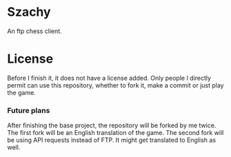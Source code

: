 # Szachy
An ftp chess client. 

# License
Before I finish it, it does not have a license added. Only people I directly permit can use this repository, whether to fork it, make a commit or just play the game.

### Future plans
After finishing the base project, the repository will be forked by me twice. The first fork will be an English translation of the game. The second fork will be using API requests instead of FTP. It might get translated to English as well.
